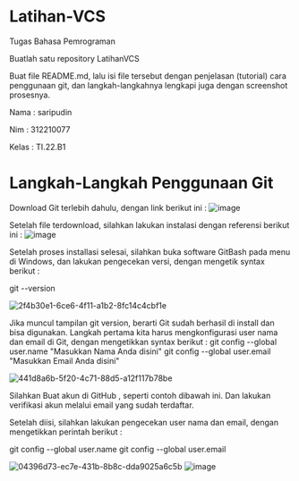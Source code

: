 # Latihan-VCS
Tugas Bahasa Pemrograman

Buatlah satu repository LatihanVCS

Buat file README.md, lalu isi file tersebut dengan penjelasan (tutorial) cara penggunaan git, dan langkah-langkahnya lengkapi juga dengan screenshot prosesnya.

Nama : saripudin

Nim : 312210077

Kelas : TI.22.B1

# Langkah-Langkah Penggunaan Git
Download Git terlebih dahulu, dengan link berikut ini : ![image](https://user-images.githubusercontent.com/115473865/196014793-e5d768dc-3395-4b11-95d9-505d829e39f3.png)



Setelah file terdownload, silahkan lakukan instalasi dengan referensi berikut ini : ![image](https://user-images.githubusercontent.com/115473865/196014818-f4890763-6893-4981-8305-09be8b89b97e.png)


Setelah proses installasi selesai, silahkan buka software GitBash pada menu di Windows, dan lakukan pengecekan versi, dengan mengetik syntax berikut :

git --version

![2f4b30e1-6ce6-4f11-a1b2-8fc14c4cbf1e](https://user-images.githubusercontent.com/115473865/196014837-7854b32c-efe7-4f5f-9b19-ec4681cc4ee9.jpg)

Jika muncul tampilan git version, berarti Git sudah berhasil di install dan bisa digunakan. Langkah pertama kita harus mengkonfigurasi user nama dan email di Git, dengan mengetikkan syntax berikut :
git config --global user.name "Masukkan Nama Anda disini" git config --global user.email "Masukkan Email Anda disini"

![441d8a6b-5f20-4c71-88d5-a12f117b78be](https://user-images.githubusercontent.com/115473865/196014869-27ca39c2-6934-42c2-9eb4-91673d64f66d.jpg)

Silahkan Buat akun di GitHub , seperti contoh dibawah ini. Dan lakukan verifikasi akun melalui email yang sudah terdaftar.


Setelah diisi, silahkan lakukan pengecekan user nama dan email, dengan mengetikkan perintah berikut :

git config --global user.name git config --global user.email

![04396d73-ec7e-431b-8b8c-dda9025a6c5b](https://user-images.githubusercontent.com/115473865/196014886-fa222b5c-4b4c-411b-8b9c-962e21a5953c.jpg)
![image](https://user-images.githubusercontent.com/115473865/196014935-128f3028-6e76-4e95-8e92-e0c8006ab19e.png)
